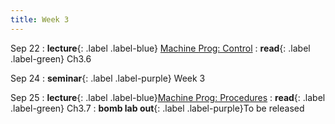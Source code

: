 ```yaml
---
title: Week 3
---
```


Sep 22
: **lecture**{: .label .label-blue} [Machine Prog: Control](/ICS-Fall25/assets/lec/05-machine-control.pdf)
  : **read**{: .label .label-green} Ch3.6

Sep 24
: **seminar**{: .label .label-purple} Week 3

Sep 25
: **lecture**{: .label .label-blue}[Machine Prog: Procedures](/ICS-Fall25/assets/lec/06-machine-procedures.pdf)
  : **read**{: .label .label-green} Ch3.7
: **bomb lab out**{: .label .label-purple}To be released